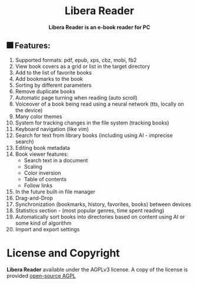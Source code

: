 <!--suppress HtmlDeprecatedAttribute -->
<div align="center">
  <h1>Libera Reader</h1>
  <p>
    <strong>Libera Reader is an e-book reader for PC</strong>
  </p>
</div>

## 🎆 Features:

1. Supported formats: pdf, epub, xps, cbz, mobi, fb2
2. View book covers as a grid or list in the target directory
3. Add to the list of favorite books
4. Add bookmarks to the book
5. Sorting by different parameters
6. Remove duplicate books
7. Automatic page turning when reading (auto scroll)
8. Voiceover of a book being read using a neural network (tts, locally on the device)
9. Many color themes
10. System for tracking changes in the file system (tracking books)
11. Keyboard navigation (like vim)
12. Search for text from library books (including using AI - imprecise search)
13. Editing book metadata
14. Book viewer features:
    - Search text in a document
    - Scaling
    - Color inversion
    - Table of contents
    - Follow links
15. In the future built-in file manager
16. Drag-and-Drop
17. Synchronization (bookmarks, history, favorites, books) between devices
18. Statistics section - (most popular genres, time spent reading)
19. Automatically sort books into directories based on content using AI
    or some kind of algorithm
20. Import and export settings

# License and Copyright

**Libera Reader** available under the AGPLv3 license.
A copy of the license is provided [open-source AGPL](https://www.gnu.org/licenses/agpl-3.0.html)
